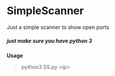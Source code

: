# SimpleScanner
 Just a simple scanner to show open ports

 ##### just make sure you have python 3
 
 **Usage**
 
 > python3 SS.py \<ip\>
